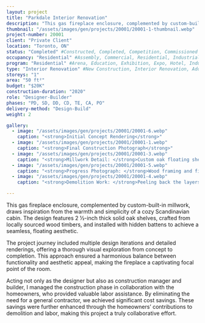 ```yaml
---
layout: project 
title: "Parkdale Interior Renovation"
description: "This gas fireplace enclosure, complemented by custom-built-in millwork, draws inspiration from the warmth and simplicity of a cozy Scandinavian cabin. The design features 2 ½-inch thick solid oak shelves, crafted from locally sourced wood timbers, and installed with hidden battens to achieve a seamless, floating aesthetic."
thumbnail: "/assets/images/gen/projects/20001/20001-1-thumbnail.webp"
project-number: 20001
client: "Private Client"
location: "Toronto, ON"
status: "Completed" #Constructed, Completed, Competition, Commissioned Study, Design Development, Under Construction, Demolished, Study
occupancy: "Residential" #Assembly, Commercial, Residential, Industrial, Institutional   
program: "Residential" #Arena, Education, Exhibition, Expo, Hotel, Industrial, Industry, Infrastructure, Landscape, Leisure, Library, Masterplan, Mixed Use, Museum/Gallery, Office, Parking, Pavillion, Publicspace, Religion, Research, Residential, Restaurant/Bar, Retail, Scenography, Services, Theatre
type: "Interior Renovation" #New Construction, Interior Renovation, Addition, Adaptive Reuse
storeys: "1"
area: "50 ft²"
budget: "$20K"
construction-duration: "2020"
role: "Designer-Builder"
phases: "PD, SD, DD, CD, TE, CA, PO"
delivery-method: "Design-Build"
weight: 2

gallery:
  - image: "/assets/images/gen/projects/20001/20001-6.webp"
    caption: "<strong>Initial Concept Rendering</strong>"
  - image: "/assets/images/gen/projects/20001/20001-1.webp"
    caption: "<strong>Final Construction Photograph</strong>"
  - image: "/assets/images/gen/projects/20001/20001-3.webp"
    caption: "<strong>Millwork Detail: </strong>Custom oak floating shelves and MDF cabinets with oak accents."
  - image: "/assets/images/gen/projects/20001/20001-5.webp"
    caption: "<strong>Progress Photograph: </strong>Wood framing and fireplace installation in progress."
  - image: "/assets/images/gen/projects/20001/20001-4.webp"
    caption: "<strong>Demolition Work: </strong>Peeling back the layers of previous interventions to reaveal original lathe & plaster walls."

---
```

This gas fireplace enclosure, complemented by custom-built-in millwork, draws inspiration from the warmth and simplicity of a cozy Scandinavian cabin. The design features 2 ½-inch thick solid oak shelves, crafted from locally sourced wood timbers, and installed with hidden battens to achieve a seamless, floating aesthetic.

The project journey included multiple design iterations and detailed renderings, offering a thorough visual exploration from concept to completion. This approach ensured a harmonious balance between functionality and aesthetic appeal, making the fireplace a captivating focal point of the room.

Acting not only as the designer but also as construction manager and builder, I managed the construction phase in collaboration with the homeowners, who provided valuable labor assistance. By eliminating the need for a general contractor, we achieved significant cost savings. These savings were further enhanced through the homeowners’ contributions to demolition and labor, making this project a truly collaborative effort.